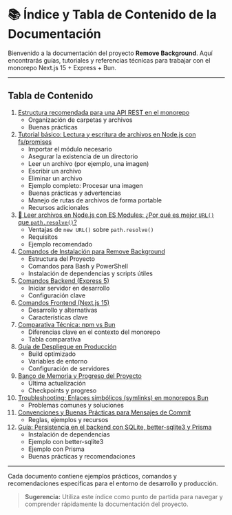 # 📚 Índice y Tabla de Contenido de la Documentación

Bienvenido a la documentación del proyecto **Remove Background**. Aquí encontrarás guías, tutoriales y referencias técnicas para trabajar con el monorepo Next.js 15 + Express + Bun.

---

## Tabla de Contenido

1. [Estructura recomendada para una API REST en el monorepo](./07_estructura-api-rest.md)
   - Organización de carpetas y archivos
   - Buenas prácticas
2. [Tutorial básico: Lectura y escritura de archivos en Node.js con fs/promises](./01_tutorial-lectura-escritura-archivos.md)
   - Importar el módulo necesario
   - Asegurar la existencia de un directorio
   - Leer un archivo (por ejemplo, una imagen)
   - Escribir un archivo
   - Eliminar un archivo
   - Ejemplo completo: Procesar una imagen
   - Buenas prácticas y advertencias
   - Manejo de rutas de archivos de forma portable
   - Recursos adicionales
3. [📜 Leer archivos en Node.js con ES Modules: ¿Por qué es mejor `URL()` que `path.resolve()`?](./02_abosolute-paths.md)
   - Ventajas de `new URL()` sobre `path.resolve()`
   - Requisitos
   - Ejemplo recomendado
4. [Comandos de Instalación para Remove Background](./03_comandos-instalacion.md)
   - Estructura del Proyecto
   - Comandos para Bash y PowerShell
   - Instalación de dependencias y scripts útiles
5. [Comandos Backend (Express 5)](./04_comandos-backend.md)
   - Iniciar servidor en desarrollo
   - Configuración clave
6. [Comandos Frontend (Next.js 15)](./05_comandos-frontend.md)
   - Desarrollo y alternativas
   - Características clave
7. [Comparativa Técnica: npm vs Bun](./06_comparativa-npm-bun.md)
   - Diferencias clave en el contexto del monorepo
   - Tabla comparativa
8. [Guía de Despliegue en Producción](./08_guia-produccion.md)
   - Build optimizado
   - Variables de entorno
   - Configuración de servidores
9. [Banco de Memoria y Progreso del Proyecto](./09_memory-bank.md)
   - Última actualización
   - Checkpoints y progreso
10. [Troubleshooting: Enlaces simbólicos (symlinks) en monorepos Bun](./10_troubleshooting.md)
    - Problemas comunes y soluciones
11. [Convenciones y Buenas Prácticas para Mensajes de Commit](./11_convenciones-mensajes-commit.md)
    - Reglas, ejemplos y recursos
12. [Guía: Persistencia en el backend con SQLite, better-sqlite3 y Prisma](./12_sqlite-prisma-backend.md)
    - Instalación de dependencias
    - Ejemplo con better-sqlite3
    - Ejemplo con Prisma
    - Buenas prácticas y recomendaciones

---

Cada documento contiene ejemplos prácticos, comandos y recomendaciones específicas para el entorno de desarrollo y producción.

> **Sugerencia:** Utiliza este índice como punto de partida para navegar y comprender rápidamente la documentación del proyecto.
